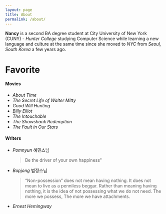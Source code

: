 ```yaml
---
layout: page
title: About
permalink: /about/
---
```


**Nancy** is a second BA degree student at City University of New York (CUNY) - _Hunter College_ studying Computer Science while learning a new language and culture at the same time since she moved to _NYC_ from _Seoul, South Korea_ a few years ago.


# Favorite
#### Movies
 * _About Time_  
 * _The Secret Life of Walter Mitty_  
 * _Good Will Hunting_
 * _Billy Elliot_
 * _The Intouchable_
 * _The Shawshank Redemption_
 * _The Fault in Our Stars_ 

#### Writers
 * _Pomnyun_ 혜민스님
   > Be the driver of your own happiness"
 * _Bopjong_ 법정스님
   > “Non-possession” does not mean having nothing. It does not mean to live as a penniless beggar. Rather than meaning having nothing, it is the idea of not possessing what we do not need. The more we possess, The more we have attachments.
 * _Ernest Hemingway_
